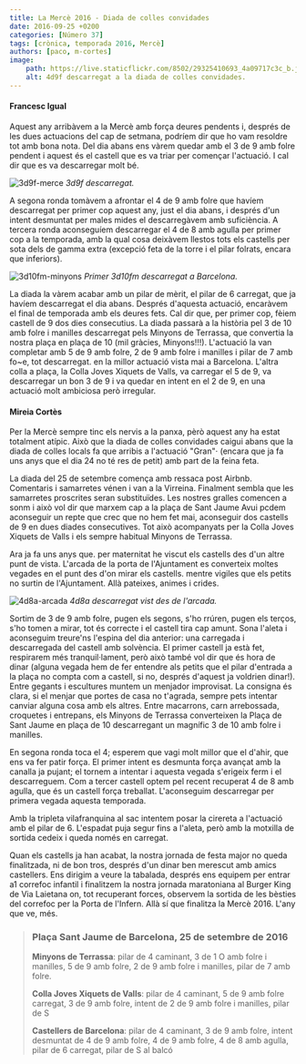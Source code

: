 ```yaml
---
title: La Mercè 2016 - Diada de colles convidades
date: 2016-09-25 +0200
categories: [Número 37]
tags: [crònica, temporada 2016, Mercè]
authors: [paco, m-cortes]
image:
    path: https://live.staticflickr.com/8502/29325410693_4a09717c3c_b.jpg
    alt: 4d9f descarregat a la diada de colles convidades.
---
```

#### Francesc Igual
Aquest any arribàvem a la Mercè amb força deures pendents i, després de les dues actuacions del cap de setmana, podríem dir que ho vam resoldre tot amb bona nota. Del dia abans ens vàrem quedar amb el 3 de 9 amb folre pendent i aquest és el castell que es va triar per començar l'actuació. I cal dir que es va descarregar molt bé.

![3d9f-merce](https://live.staticflickr.com/8155/29893257386_30a9cfaea8_c.jpg)
_3d9f descarregat._

A segona ronda tomàvem a afrontar el 4 de 9 amb folre que havíem descarregat per primer cop aquest any, just el dia abans, i després d'un intent desmuntat per males mides el descarregàvem amb suficiència. A tercera ronda aconseguíem descarregar el 4 de 8 amb agulla per primer cop a la temporada, amb la qual cosa deixàvem llestos tots els castells per sota dels de gamma extra (excepció feta de la torre i el pilar folrats, encara que inferiors).

![3d10fm-minyons](https://www.diaridetarragona.com/binrepository/6957e7f2903a0dc_DT201609250027_MG260613680.jpg)
_Primer 3d10fm descarregat a Barcelona._

La diada la vàrem acabar amb un pilar de mèrit, el pilar de 6 carregat, que ja havíem descarregat el dia abans. Després d'aquesta actuació, encaràvem el final de temporada amb els deures fets. Cal dir que, per primer cop, fèiem castell de 9 dos dies consecutius. La diada passarà a la història pel 3 de 10 amb folre i manilles descarregat pels Minyons de Terrassa, que convertia la nostra plaça en plaça de 10 (mil gràcies, Minyons!!!). L'actuació la van completar amb 5 de 9 amb folre, 2 de 9 amb folre i manilles i pilar de 7 amb fo~e, tot descarregat. en la millor actuació vista mai a Barcelona. L'altra colla a plaça, la Colla Joves Xiquets de Valls, va carregar el 5 de 9, va descarregar un bon 3 de 9 i va quedar en intent en el 2 de 9, en una actuació molt ambiciosa però irregular.

#### Mireia Cortès  
Per la Mercè sempre tinc els nervis a la panxa, pèrò aquest any ha estat totalment atípic. Això que la diada de colles convidades caigui abans que la diada de colles locals fa que arribis a l'actuació "Gran"· (encara que ja fa uns anys que el dia 24 no té res de petit) amb part de la feina feta.

La diada del 25 de setembre comença amb ressaca post Airbnb. Comentaris i samarretes vénen i van a la Virreina.
Finalment sembla que les samarretes proscrites seran substituïdes. Les nostres gralles comencen a sonm i això vol dir que marxem cap a la plaça de Sant Jaume Avui pcdem aconseguir un repte que crec que no hem fet mai, aconseguir dos castells de 9 en dues diades consecutives. Tot això acompanyats per la Colla Joves Xiquets de Valls i els sempre habitual Minyons de Terrassa.

Ara ja fa uns anys que. per maternitat he viscut els castells des d'un altre punt de vista. L'arcada de la porta de l'Ajuntament es converteix moltes vegades en el punt des d'on mirar els castells. mentre vigiles que els petits no surtin de l'Ajuntament. Allà pateixes, animes i crides.

![4d8a-arcada](https://live.staticflickr.com/8071/29951560985_0ef9eb7057_b.jpg)
_4d8a descarregat vist des de l'arcada._

Sortim de 3 de 9 amb folre, pugen els segons, s'ho rrúren, pugen els terços, s'ho tomen a mirar, tot és correcte i el
castell tira cap amunt. Sona l'aleta i aconseguim treure'ns l'espina del dia anterior: una carregada i descarregada del castell amb solvència. El primer castell ja està fet, respirarem més tranquil·lament, però això també vol dir que és hora de dinar (alguna vegada hem de fer entendre als petits que el pilar d'entrada a la plaça no compta com a castell, si no, després d'aquest ja voldrien dinar!). Entre gegants i escultures muntem un menjador improvisat. La consigna és clara, si el menjar que portes de casa no t'agrada, sempre pets intentar canviar alguna cosa amb els altres. Entre macarrons, carn arrebossada, croquetes i entrepans, els Minyons de Terrassa converteixen la Plaça de Sant Jaume en plaça de 10 descarregant un magnífic 3 de 10 amb folre i manilles.

En segona ronda toca el 4; esperem que vagi molt millor que el d'ahir, que ens va fer patir força. El primer intent es desmunta força avançat amb la canalla ja pujant; el tornem a intentar i aquesta vegada s'erigeix ferm i el descarreguem. Com a tercer castell optem pel recent recuperat 4 de 8 amb agulla, que és un castell força treballat. L'aconseguim  descarregar per primera vegada aquesta temporada.

Amb la tripleta vilafranquina al sac intentem posar la cirereta a l'actuació amb el pilar de 6. L'espadat puja segur fins a l'aleta, però amb la motxilla de sortida cedeix i queda només en carregat.

Quan els castells ja han acabat, la nostra jornada de festa major no queda finalitzada, ni de bon tros, després d'un dinar ben merescut amb amics castellers. Ens dirigim a veure la tabalada, després ens equipem per entrar a1 correfoc infantil i finalitzem la nostra jornada maratoniana al Burger King de Via Laietana on, tot recuperant forces, observem la sortida de les bèsties del correfoc per la Porta de l'Infern. Allà sí que finalitza la Mercè 2016. L'any que ve, més.

> ### Plaça Sant Jaume de Barcelona, 25 de setembre de 2016 
> **Minyons de Terrassa**: pilar de 4 caminant, 3 de 1 O amb folre i manilles, 5 de 9 amb folre, 2 de 9 amb folre i manilles, pilar de 7 amb folre.
> 
> **Colla Joves Xiquets de Valls**: pilar de 4 caminant, 5 de 9 amb folre carregat, 3 de 9 amb folre, intent de 2
de 9 amb folre i manilles, pilar de S
> 
> **Castellers de Barcelona**: pilar de 4 caminant, 3 de 9 amb folre, intent desmuntat de 4 de 9 amb
folre, 4 de 9 amb folre, 4 de 8 amb agulla, pilar de 6 carregat, pilar de S al balcó
